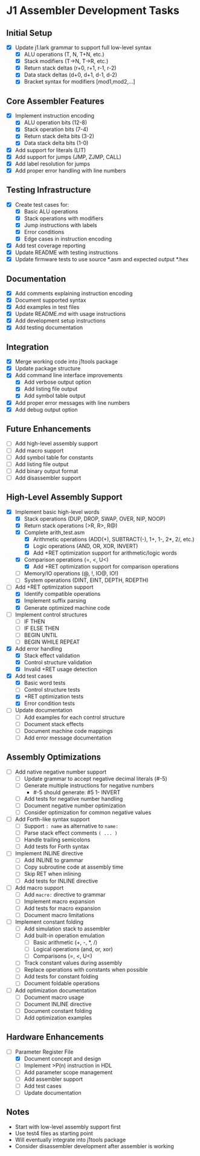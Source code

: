 # J1 Assembler Development Tasks

## Initial Setup
- [x] Update j1.lark grammar to support full low-level syntax
  - [x] ALU operations (T, N, T+N, etc.)
  - [x] Stack modifiers (T->N, T->R, etc.)
  - [x] Return stack deltas (r+0, r+1, r-1, r-2)
  - [x] Data stack deltas (d+0, d+1, d-1, d-2)
  - [x] Bracket syntax for modifiers [mod1,mod2,...]

## Core Assembler Features
- [x] Implement instruction encoding
  - [x] ALU operation bits (12-8)
  - [x] Stack operation bits (7-4)
  - [x] Return stack delta bits (3-2)
  - [x] Data stack delta bits (1-0)
- [x] Add support for literals (LIT)
- [x] Add support for jumps (JMP, ZJMP, CALL)
- [x] Add label resolution for jumps
- [x] Add proper error handling with line numbers

## Testing Infrastructure
- [x] Create test cases for:
  - [x] Basic ALU operations
  - [x] Stack operations with modifiers
  - [x] Jump instructions with labels
  - [x] Error conditions
  - [x] Edge cases in instruction encoding
- [x] Add test coverage reporting
- [x] Update README with testing instructions
- [X] Update firmware tests to use source *.asm and expected output *.hex

## Documentation
- [x] Add comments explaining instruction encoding
- [x] Document supported syntax
- [x] Add examples in test files
- [x] Update README.md with usage instructions
- [x] Add development setup instructions
- [x] Add testing documentation

## Integration
- [x] Merge working code into j1tools package
- [x] Update package structure
- [x] Add command line interface improvements
  - [x] Add verbose output option
  - [x] Add listing file output
  - [x] Add symbol table output
- [x] Add proper error messages with line numbers
- [x] Add debug output option

## Future Enhancements
- [ ] Add high-level assembly support
- [ ] Add macro support
- [ ] Add symbol table for constants
- [ ] Add listing file output
- [ ] Add binary output format
- [ ] Add disassembler support

## High-Level Assembly Support
- [x] Implement basic high-level words
  - [x] Stack operations (DUP, DROP, SWAP, OVER, NIP, NOOP)
  - [x] Return stack operations (>R, R>, R@)
  - [x] Complete arith_test.asm
    - [x] Arithmetic operations (ADD(+), SUBTRACT(-), 1+, 1-, 2*, 2/, etc.)
    - [x] Logic operations (AND, OR, XOR, INVERT)
    - [x] Add +RET optimization support for arithmetic/logic words
  - [x] Comparison operations (=, <, U<)
    - [x] Add +RET optimization support for comparison operations
  - [ ] Memory/IO operations (@, !, IO@, IO!)
  - [ ] System operations (DINT, EINT, DEPTH, RDEPTH)
- [ ] Add +RET optimization support
  - [x] Identify compatible operations
  - [x] Implement suffix parsing
  - [x] Generate optimized machine code
- [ ] Implement control structures
  - [ ] IF THEN
  - [ ] IF ELSE THEN
  - [ ] BEGIN UNTIL
  - [ ] BEGIN WHILE REPEAT
- [x] Add error handling
  - [x] Stack effect validation
  - [x] Control structure validation
  - [x] Invalid +RET usage detection
- [x] Add test cases
  - [x] Basic word tests
  - [ ] Control structure tests
  - [x] +RET optimization tests
  - [x] Error condition tests
- [ ] Update documentation
  - [ ] Add examples for each control structure
  - [ ] Document stack effects
  - [ ] Document machine code mappings
  - [ ] Add error message documentation

## Assembly Optimizations
- [ ] Add native negative number support
  - [ ] Update grammar to accept negative decimal literals (#-5)
  - [ ] Generate multiple instructions for negative numbers
    - #-5 should generate: #5 1- INVERT
  - [ ] Add tests for negative number handling
  - [ ] Document negative number optimization
  - [ ] Consider optimization for common negative values

- [ ] Add Forth-like syntax support
  - [ ] Support `: name` as alternative to `name:`
  - [ ] Parse stack effect comments `( ... )`
  - [ ] Handle trailing semicolons
  - [ ] Add tests for Forth syntax

- [ ] Implement INLINE directive
  - [ ] Add INLINE to grammar
  - [ ] Copy subroutine code at assembly time
  - [ ] Skip RET when inlining
  - [ ] Add tests for INLINE directive

- [ ] Add macro support
  - [ ] Add `macro:` directive to grammar
  - [ ] Implement macro expansion
  - [ ] Add tests for macro expansion
  - [ ] Document macro limitations

- [ ] Implement constant folding
  - [ ] Add simulation stack to assembler
  - [ ] Add built-in operation emulation
    - [ ] Basic arithmetic (+, -, *, /)
    - [ ] Logical operations (and, or, xor)
    - [ ] Comparisons (=, <, U<)
  - [ ] Track constant values during assembly
  - [ ] Replace operations with constants when possible
  - [ ] Add tests for constant folding
  - [ ] Document foldable operations

- [ ] Add optimization documentation
  - [ ] Document macro usage
  - [ ] Document INLINE directive
  - [ ] Document constant folding
  - [ ] Add optimization examples

## Hardware Enhancements
- [ ] Parameter Register File
  - [x] Document concept and design
  - [ ] Implement >P(n) instruction in HDL
  - [ ] Add parameter scope management
  - [ ] Add assembler support
  - [ ] Add test cases
  - [ ] Update documentation

## Notes
- Start with low-level assembly support first
- Use test4 files as starting point
- Will eventually integrate into j1tools package
- Consider disassembler development after assembler is working
